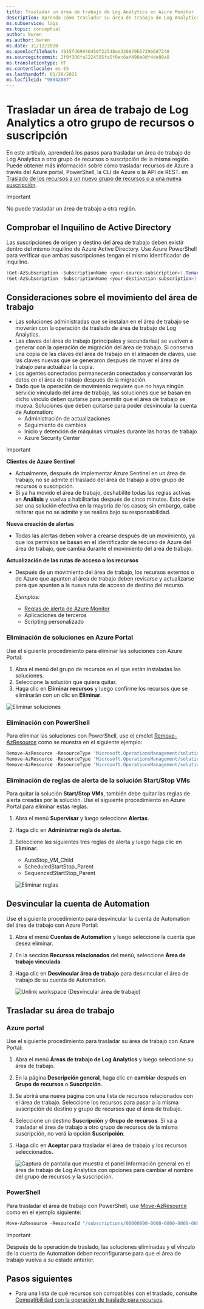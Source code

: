 ```yaml
---
title: Trasladar un área de trabajo de Log Analytics en Azure Monitor | Microsoft Docs
description: Aprenda cómo trasladar su área de trabajo de Log Analytics a otra suscripción o grupo de recursos.
ms.subservice: logs
ms.topic: conceptual
author: bwren
ms.author: bwren
ms.date: 11/12/2020
ms.openlocfilehash: 4915fd69940450f22548ae326879b5729b687248
ms.sourcegitcommit: 2f9f306fa5224595fa5f8ec6af498a0df4de08a8
ms.translationtype: HT
ms.contentlocale: es-ES
ms.lasthandoff: 01/28/2021
ms.locfileid: "98942087"
---
```

# <a name="move-a-log-analytics-workspace-to-different-subscription-or-resource-group"></a>Trasladar un área de trabajo de Log Analytics a otro grupo de recursos o suscripción

En este artículo, aprenderá los pasos para trasladar un área de trabajo de Log Analytics a otro grupo de recursos o suscripción de la misma región. Puede obtener más información sobre cómo trasladar recursos de Azure a través del Azure portal, PowerShell, la CLI de Azure o la API de REST. en [Traslado de los recursos a un nuevo grupo de recursos o a una nueva suscripción](../../azure-resource-manager/management/move-resource-group-and-subscription.md). 

> [!IMPORTANT]
> No puede trasladar un área de trabajo a otra región.

## <a name="verify-active-directory-tenant"></a>Comprobar el Inquilino de Active Directory
Las suscripciones de origen y destino del área de trabajo deben existir dentro del mismo inquilino de Azure Active Directory. Use Azure PowerShell para verificar que ambas suscripciones tengan el mismo Identificador de inquilino.

``` PowerShell
(Get-AzSubscription -SubscriptionName <your-source-subscription>).TenantId
(Get-AzSubscription -SubscriptionName <your-destination-subscription>).TenantId
```

## <a name="workspace-move-considerations"></a>Consideraciones sobre el movimiento del área de trabajo
- Las soluciones administradas que se instalan en el área de trabajo se moverán con la operación de traslado de área de trabajo de Log Analytics. 
- Las claves del área de trabajo (principales y secundarias) se vuelven a generar con la operación de migración del área de trabajo. Si conserva una copia de las claves del área de trabajo en el almacén de claves, use las claves nuevas que se generaron después de mover el área de trabajo para actualizar la copia. 
- Los agentes conectados permanecerán conectados y conservarán los datos en el área de trabajo después de la migración. 
- Dado que la operación de movimiento requiere que no haya ningún servicio vinculado del área de trabajo, las soluciones que se basan en dicho vínculo deben quitarse para permitir que el área de trabajo se mueva. Soluciones que deben quitarse para poder desvincular la cuenta de Automation:
  - Administración de actualizaciones
  - Seguimiento de cambios
  - Inicio y detención de máquinas virtuales durante las horas de trabajo
  - Azure Security Center

>[!IMPORTANT]
> **Clientes de Azure Sentinel**
> - Actualmente, después de implementar Azure Sentinel en un área de trabajo, no se admite el traslado del área de trabajo a otro grupo de recursos o suscripción. 
> - Si ya ha movido el área de trabajo, deshabilite todas las reglas activas en **Análisis** y vuelva a habilitarlas después de cinco minutos. Esto debe ser una solución efectiva en la mayoría de los casos; sin embargo, cabe reiterar que no se admite y se realiza bajo su responsabilidad.
> 
> **Nueva creación de alertas**
> - Todas las alertas deben volver a crearse después de un movimiento, ya que los permisos se basan en el identificador de recurso de Azure del área de trabajo, que cambia durante el movimiento del área de trabajo.
>
> **Actualización de las rutas de acceso a los recursos**
> - Después de un movimiento del área de trabajo, los recursos externos o de Azure que apunten al área de trabajo deben revisarse y actualizarse para que apunten a la nueva ruta de acceso de destino del recurso.
> 
>   *Ejemplos:*
>   - [Reglas de alerta de Azure Monitor](alerts-resource-move.md)
>   - Aplicaciones de terceros
>   - Scripting personalizado
>

### <a name="delete-solutions-in-azure-portal"></a>Eliminación de soluciones en Azure Portal
Use el siguiente procedimiento para eliminar las soluciones con Azure Portal:

1. Abra el menú del grupo de recursos en el que están instaladas las soluciones.
2. Seleccione la solución que quiera quitar.
3. Haga clic en **Eliminar recursos** y luego confirme los recursos que se eliminarán con un clic en **Eliminar**.

![Eliminar soluciones](media/move-workspace/delete-solutions.png)

### <a name="delete-using-powershell"></a>Eliminación con PowerShell

Para eliminar las soluciones con PowerShell, use el cmdlet [Remove-AzResource](/powershell/module/az.resources/remove-azresource) como se muestra en el siguiente ejemplo:

``` PowerShell
Remove-AzResource -ResourceType 'Microsoft.OperationsManagement/solutions' -ResourceName "ChangeTracking(<workspace-name>)" -ResourceGroupName <resource-group-name>
Remove-AzResource -ResourceType 'Microsoft.OperationsManagement/solutions' -ResourceName "Updates(<workspace-name>)" -ResourceGroupName <resource-group-name>
Remove-AzResource -ResourceType 'Microsoft.OperationsManagement/solutions' -ResourceName "Start-Stop-VM(<workspace-name>)" -ResourceGroupName <resource-group-name>
```

### <a name="remove-alert-rules-for-startstop-vms-solution"></a>Eliminación de reglas de alerta de la solución Start/Stop VMs
Para quitar la solución **Start/Stop VMs**, también debe quitar las reglas de alerta creadas por la solución. Use el siguiente procedimiento en Azure Portal para eliminar estas reglas.

1. Abra el menú **Supervisar** y luego seleccione **Alertas**.
2. Haga clic en **Administrar regla de alertas**.
3. Seleccione las siguientes tres reglas de alerta y luego haga clic en **Eliminar**.

   - AutoStop_VM_Child
   - ScheduledStartStop_Parent
   - SequencedStartStop_Parent

    ![Eliminar reglas](media/move-workspace/delete-rules.png)

## <a name="unlink-automation-account"></a>Desvincular la cuenta de Automation
Use el siguiente procedimiento para desvincular la cuenta de Automation del área de trabajo con Azure Portal:

1. Abra el menú **Cuentas de Automation** y luego seleccione la cuenta que desea eliminar.
2. En la sección **Recursos relacionados** del menú, seleccione **Área de trabajo vinculada**. 
3. Haga clic en **Desvincular área de trabajo** para desvincular el área de trabajo de su cuenta de Automation.

    ![Unlink workspace (Desvincular área de trabajo)](media/move-workspace/unlink-workspace.png)

## <a name="move-your-workspace"></a>Trasladar su área de trabajo

### <a name="azure-portal"></a>Azure portal
Use el siguiente procedimiento para trasladar su área de trabajo con Azure Portal:

1. Abra el menú **Áreas de trabajo de Log Analytics** y luego seleccione su área de trabajo.
2. En la página **Descripción general**, haga clic en **cambiar** después en **Grupo de recursos** o **Suscripción**.
3. Se abrirá una nueva página con una lista de recursos relacionados con el área de trabajo. Seleccione los recursos para pasar a la misma suscripción de destino y grupo de recursos que el área de trabajo. 
4. Seleccione un destino **Suscripción** y **Grupo de recursos**. Si va a trasladar el área de trabajo a otro grupo de recursos de la misma suscripción, no verá la opción **Suscripción**.
5. Haga clic en **Aceptar** para trasladar el área de trabajo y los recursos seleccionados.

    ![Captura de pantalla que muestra el panel Información general en el área de trabajo de Log Analytics con opciones para cambiar el nombre del grupo de recursos y la suscripción.](media/move-workspace/portal.png)

### <a name="powershell"></a>PowerShell
Para trasladar el área de trabajo con PowerShell, use [Move-AzResource](/powershell/module/AzureRM.Resources/Move-AzureRmResource) como en el ejemplo siguiente:

``` PowerShell
Move-AzResource -ResourceId "/subscriptions/00000000-0000-0000-0000-000000000000/resourceGroups/MyResourceGroup01/providers/Microsoft.OperationalInsights/workspaces/MyWorkspace" -DestinationSubscriptionId "00000000-0000-0000-0000-000000000000" -DestinationResourceGroupName "MyResourceGroup02"
```

> [!IMPORTANT]
> Después de la operación de traslado, las soluciones eliminadas y el vínculo de la cuenta de Automation deben reconfigurarse para que el área de trabajo vuelva a su estado anterior.


## <a name="next-steps"></a>Pasos siguientes
- Para una lista de qué recursos son compatibles con el traslado, consulte [Compatibilidad con la operación de traslado para recursos](../../azure-resource-manager/management/move-support-resources.md).
